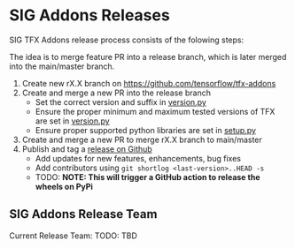 # SIG Addons Releases

SIG TFX Addons release process consists of the folowing steps:

The idea is to merge feature PR into a release branch, which is later merged into the main/master branch.

1. Create new rX.X branch on https://github.com/tensorflow/tfx-addons
2. Create and merge a new PR into the release branch
	* Set the correct version and suffix in [version.py](https://github.com/tensorflow/tfx-addons/blob/master/tensorflow_addons/version.py)
	* Ensure the proper minimum and maximum tested versions of TFX are set in [version.py](https://github.com/tensorflow/tfx-addons/blob/master/tfx_addons/version.py)
	* Ensure proper supported python libraries are set in [setup.py](https://github.com/tensorflow/addons/blob/master/setup.py)
3. Create and merge a new PR to merge rX.X branch to main/master
4. Publish and tag a [release on Github](https://github.com/tensorflow/tfx-addons/releases)
    * Add updates for new features, enhancements, bug fixes
    * Add contributors using `git shortlog <last-version>..HEAD -s`
    * TODO: **NOTE: This will trigger a GitHub action to release the wheels on PyPi**

## SIG Addons Release Team

Current Release Team:
TODO: TBD
